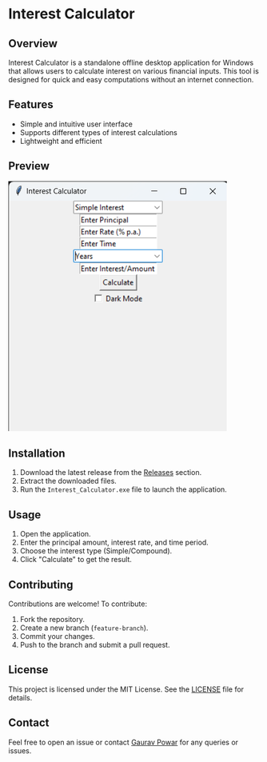 # Interest Calculator

## Overview
Interest Calculator is a standalone offline desktop application for Windows that allows users to calculate interest on various financial inputs. This tool is designed for quick and easy computations without an internet connection.

## Features
- Simple and intuitive user interface
- Supports different types of interest calculations
- Lightweight and efficient

## **Preview**  
![Interest Calculator](https://github.com/GauravPowar/Interest_Calculator/blob/main/assets/screenshot_1.png)  

## Installation
1. Download the latest release from the [Releases](https://github.com/GauravPowar/Interest_Calculator/releases) section.
2. Extract the downloaded files.
3. Run the `Interest_Calculator.exe` file to launch the application.

## Usage
1. Open the application.
2. Enter the principal amount, interest rate, and time period.
3. Choose the interest type (Simple/Compound).
4. Click "Calculate" to get the result.

## Contributing
Contributions are welcome! To contribute:
1. Fork the repository.
2. Create a new branch (`feature-branch`).
3. Commit your changes.
4. Push to the branch and submit a pull request.

## License
This project is licensed under the MIT License. See the [LICENSE](LICENSE) file for details.

## Contact
Feel free to open an issue or contact [Gaurav Powar](https://github.com/GauravPowar) for any queries or issues.
